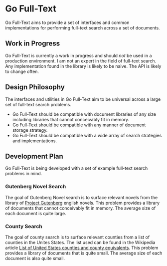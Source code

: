 # Go Full-Text
Go Full-Text aims to provide a set of interfaces and common implementations for performing full-text search across a set of documents.

## Work in Progress
Go Full-Text is currently a work in progress and should *not* be used in a production environment. I am not an expert in the field of full-text search. Any implementation found in the library is likely to be naive. The API is likely to change often.

## Design Philosophy
The interfaces and utilities in Go Full-Text aim to be universal across a large set of full-text search problems. 

* Go Full-Text should be compatible with document libraries of any size including libraries that cannot conceivably fit in memory.
* Go Full-Text should be compatible with any manner of document storage strategy.
* Go Full-Text should be compatible with a wide array of search strategies and implementations.

## Development Plan
Go Full-Text is being developed with a set of example full-text search problems in mind.

### Gutenberg Novel Search
The goal of Gutenberg Novel search is to surface relevant novels from the library of [Project Gutenberg](http://www.gutenberg.org) english novels. This problem provides a library of documents that cannot conceivably fit in memory. The average size of each document is quite large.

### County Search
The goal of county search is to surface relevant counties from a list of counties in the Unites States. The list used can be found in the Wikipedia article [List of United States counties and county equivalents](https://en.wikipedia.org/wiki/List_of_United_States_counties_and_county_equivalents). This problem provides a library of documents that is quite small. The average size of each document is also quite small.
